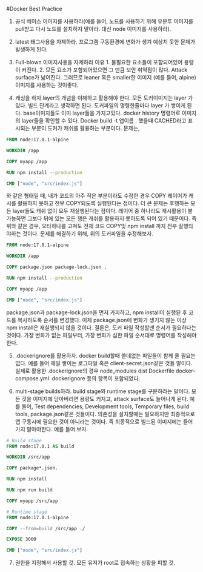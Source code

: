 #Docker Best Practice

1. 공식 베이스 이미지를 사용하라(예를 들어, 노드를 사용하기 위해 우분투 이미지를 pull받고 다시 노드를 설치하지 말아라. 대신 node 이미지를 사용하라).

2. latest 태그사용을 자제하라. 프로그램 구동환경에 변화가 생겨 예상치 못한 문제가 발생하게 된다.  

3. Full-blown 이미지사용을 자제하라 이유 1. 불필요한 요소들이 포함되어있어 용량이 커진다. 2. 모든 요소가 포함되어있으면 그 만큼 보안 취약점이 많다. Attack surface가 넒어진다.  그러므로 leaner 혹은 smaller한 이미지 (예를 들어, alpine)이미지를 사용하는 것이좋다. 
 
4. 캐싱을 하자.layer의 개념을 이해하고 활용해야 한다. 모든 도커이미지는 layer 가 있다. 빌드 단계라고 생각하면 된다. 도커파일의 명령한줄마다 layer 가 쌓이게 된다. base이미지들도 이미 layer들을 가지고있다.
docker history 명령어로 이미지의 layer들을 확인할 수 있다. Docker build -t 앱이름 . 했을때 CACHED라고 표시되는 부분이 도커가 캐쉬를 활용하는 부분이다. 문제는,

```dockerfile
FROM node:17.0.1-alpine

WORKDIR /app

COPY myapp /app

RUN npm install --production

CMD ["node", "src/index.js"]
```
와 같은 형태일 때, 내가 코드의 아주 작은 부분이라도 수정한 경우 COPY 레이어가 캐시를 활용하지 못하고 전부 COPY되도록 실행된다는 점이다. 더 큰 문제는 후행하는 모든 layer들도 캐쉬 없이 모두 재실행된다는 점이다.
레이어 중 하나라도 캐시활용이 불가능하면 그보다 뒤에 있는 모든 행은 캐쉬를 활용하지 못하도록 되어 있기 때문이다. 즉 위와 같은 경우, 오타하나를 고쳐도 전체 코드 COPY및 npm install 까지 전부 실행되야하는 것이다.
문제를 해결하기 위해, 위의 도커파일을 수정해보자.

```dockerfile
FROM node:17.0.1-alpine

WORKDIR /app

COPY package.json package-lock.json .

RUN npm install --production

COPY myapp /app

CMD ["node", "src/index.js"]
```
package.json과 package-lock.json을 먼저 카피하고, npm install이 실행된 후 코드를 복사하도록 순서를 변경했다. 이제 package.json에 변화가 생기지 않는 이상 npm install은 재실행되지 않을 것이다.
결론은, 도커 파일 작성할땐 순서가 필요하다는 것이다. 가장 변화가 없는 파일부터, 가장 변화가 심한 파일 순서대로 명령어를 작성해야한다. 

5. .dockerignore를 활용하자. docker build할때 쓸데없는 파일들이 함께 올 필요는 없다. 예를 들어 매일 쌓이는 로그파일 혹은 client-secret.json같은 것들 말이다.
실제로 활용한 .dockerignore의 경우 
node_modules
dist
Dockerfile
docker-compose.yml
.dockerignore
등의 항목이 포함되었다.

6. multi-stage builds하라. build stage와 runtime stage를 구분하라는 말이다. 모든 것을 이미지에 담아버리면 용량도 커지고, attack surface도 늘어나게 된다. 예를 들어, Test dependencies, Development tools, Temporary files, build tools, package.json같은 것들이다. 의존성을 설치할때는 필요하지만
최종적으로 앱 구동시에 필요한 것이 아니라는 것이다. 즉 최종적으로 빌드된 이미지에는 들어가지 말아야한다. 예를 들어 보자.
```dockerfile
# Build stage
FROM node:17.0.1 AS build

WORKDIR /src/app

COPY package*.json.

RUN npm install

RUN npm run build

COPY myapp /src/app

# Runtime stage
FROM node:17.0.1-alpine

COPY --from=build /src/app ./

EXPOSE 3000

CMD ["node", "src/index.js"]
```
7. 권한을 지정해서 사용할 것. 모든 유저가 root로 접속하는 상황을 피할 것.

